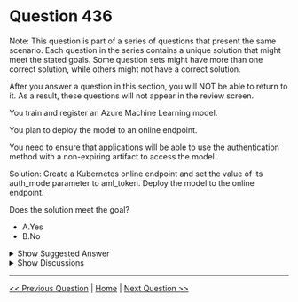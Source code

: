 # Question 436

Note: This question is part of a series of questions that present the same scenario. Each question in the series contains a unique solution that might meet the stated goals. Some question sets might have more than one correct solution, while others might not have a correct solution.

After you answer a question in this section, you will NOT be able to return to it. As a result, these questions will not appear in the review screen.

You train and register an Azure Machine Learning model.

You plan to deploy the model to an online endpoint.

You need to ensure that applications will be able to use the authentication method with a non-expiring artifact to access the model.

Solution: Create a Kubernetes online endpoint and set the value of its auth_mode parameter to aml_token. Deploy the model to the online endpoint.

Does the solution meet the goal?

* A.Yes
* B.No

<details>
  <summary>Show Suggested Answer</summary>

  <strong>B</strong><br>

</details>

<details>
  <summary>Show Discussions</summary>

<blockquote><p><strong>evangelist</strong> <code>(Mon 18 Nov 2024 04:58)</code> - <em>Upvotes: 2</em></p><p>aml_token expired key deesnt</p></blockquote>
<blockquote><p><strong>damaldon</strong> <code>(Sun 07 Jan 2024 20:46)</code> - <em>Upvotes: 4</em></p><p>Correct, keys don&#x27;t expire, tokens do</p></blockquote>

</details>

---

[<< Previous Question](question_435.md) | [Home](/index.md) | [Next Question >>](question_437.md)
